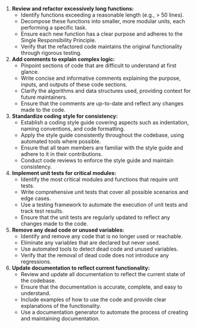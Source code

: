 1.  **Review and refactor excessively long functions:**
    *   Identify functions exceeding a reasonable length (e.g., > 50 lines).
    *   Decompose these functions into smaller, more modular units, each performing a specific task.
    *   Ensure each new function has a clear purpose and adheres to the Single Responsibility Principle.
    *   Verify that the refactored code maintains the original functionality through rigorous testing.
2.  **Add comments to explain complex logic:**
    *   Pinpoint sections of code that are difficult to understand at first glance.
    *   Write concise and informative comments explaining the purpose, inputs, and outputs of these code sections.
    *   Clarify the algorithms and data structures used, providing context for future maintainers.
    *   Ensure that the comments are up-to-date and reflect any changes made to the code.
3.  **Standardize coding style for consistency:**
    *   Establish a coding style guide covering aspects such as indentation, naming conventions, and code formatting.
    *   Apply the style guide consistently throughout the codebase, using automated tools where possible.
    *   Ensure that all team members are familiar with the style guide and adhere to it in their contributions.
    *   Conduct code reviews to enforce the style guide and maintain consistency.
4.  **Implement unit tests for critical modules:**
    *   Identify the most critical modules and functions that require unit tests.
    *   Write comprehensive unit tests that cover all possible scenarios and edge cases.
    *   Use a testing framework to automate the execution of unit tests and track test results.
    *   Ensure that the unit tests are regularly updated to reflect any changes made to the code.
5.  **Remove any dead code or unused variables:**
    *   Identify and remove any code that is no longer used or reachable.
    *   Eliminate any variables that are declared but never used.
    *   Use automated tools to detect dead code and unused variables.
    *   Verify that the removal of dead code does not introduce any regressions.
6.  **Update documentation to reflect current functionality:**
    *   Review and update all documentation to reflect the current state of the codebase.
    *   Ensure that the documentation is accurate, complete, and easy to understand.
    *   Include examples of how to use the code and provide clear explanations of the functionality.
    *   Use a documentation generator to automate the process of creating and maintaining documentation.